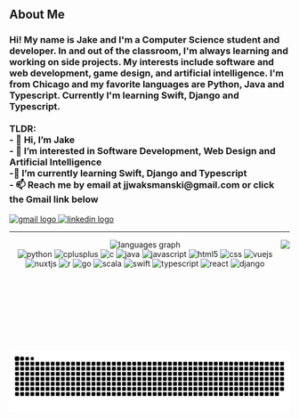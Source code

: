 <h2> About Me </h2>
<h3 align="left">Hi! My name is Jake and I'm a Computer Science student and developer. In and out of the classroom, I'm always learning and working on side projects. My interests include software and web development, game design, and artificial intelligence. I'm from Chicago and my favorite languages are Python, Java and Typescript. Currently I'm learning Swift, Django and Typescript. <br><br>TLDR:<br>- 👋 Hi, I’m Jake<br>- 👀 I’m interested in Software Development, Web Design and Artificial Intelligence<br>-🌱 I’m currently learning Swift, Django and Typescript<br>- 📫 Reach me by email at jjwaksmanski@gmail.com or click the Gmail link below</h3>

<div align="left">
  <a href="mailto:jjwaksmanski@gmail.com" target="_blank">
    <img src="https://img.shields.io/static/v1?message=Gmail&logo=gmail&label=&color=D14836&logoColor=white&labelColor=&style=for-the-badge" height="35" alt="gmail logo"  />
  </a>
  <a href="https://www.linkedin.com/in/jacob-waksmanski/" target="_blank">
    <img src="https://img.shields.io/static/v1?message=LinkedIn&logo=linkedin&label=&color=0077B5&logoColor=white&labelColor=&style=for-the-badge" height="35" alt="linkedin logo"  />
  </a>
</div>

---

<img align="right" height="200" src="https://user-images.githubusercontent.com/74038190/212748842-9fcbad5b-6173-4175-8a61-521f3dbb7514.gif"  />

<div align="center">
<!--   <img src="https://github-readme-stats.vercel.app/api?username=jjdubski&hide_title=true&hide_rank=true&show_icons=true&include_all_commits=true&count_private=false&disable_animations=false&theme=dracula&locale=en&hide_border=true" height="150" alt="stats graph"  /> -->
  <img src="https://github-readme-stats.vercel.app/api/top-langs?username=jjdubski&locale=en&hide_title=false&layout=compact&card_width=320&langs_count=5&theme=dracula&hide_border=true" height="150" alt="languages graph"  />
</div>

<div align="center">
  <img src="https://cdn.jsdelivr.net/gh/devicons/devicon/icons/python/python-original.svg" height="30" alt="python"  />
  <img src="https://cdn.jsdelivr.net/gh/devicons/devicon/icons/cplusplus/cplusplus-original.svg" height="30" alt="cplusplus"  />
  <img src="https://cdn.jsdelivr.net/gh/devicons/devicon/icons/c/c-original.svg" height="30" alt="c"  />
  <img src="https://cdn.jsdelivr.net/gh/devicons/devicon/icons/java/java-original.svg" height="30" alt="java"  />
  <img src="https://cdn.jsdelivr.net/gh/devicons/devicon/icons/javascript/javascript-original.svg" height="30" alt="javascript"  />
  <img src="https://cdn.jsdelivr.net/gh/devicons/devicon/icons/html5/html5-original.svg" height="30" alt="html5"  />
  <img src="https://cdn.jsdelivr.net/gh/devicons/devicon/icons/css3/css3-original.svg" height="30" alt="css"  />
  <img src="https://cdn.jsdelivr.net/gh/devicons/devicon/icons/vuejs/vuejs-original.svg" height="30" alt="vuejs"  />
  <img src="https://cdn.jsdelivr.net/gh/devicons/devicon/icons/nuxtjs/nuxtjs-original.svg" height="30" alt="nuxtjs"  />
  <img src="https://cdn.jsdelivr.net/gh/devicons/devicon/icons/r/r-original.svg" height="30" alt="r"  />
  <img src="https://cdn.jsdelivr.net/gh/devicons/devicon/icons/go/go-original.svg" height="30" alt="go"  />
<!--   <img src="https://cdn.jsdelivr.net/gh/devicons/devicon/icons/flutter/flutter-original.svg" height="30" alt="flutter"  /> -->
  <img src="https://cdn.jsdelivr.net/gh/devicons/devicon/icons/scala/scala-original.svg" height="30" alt="scala"  />
  <img src="https://cdn.jsdelivr.net/gh/devicons/devicon/icons/swift/swift-original.svg" height="30" alt="swift" />
  <img src="https://cdn.jsdelivr.net/gh/devicons/devicon/icons/typescript/typescript-original.svg" height="30" alt="typescript" />
  <img src="https://cdn.jsdelivr.net/gh/devicons/devicon/icons/react/react-original.svg" height="30" alt="react" />
  <img src="https://cdn.jsdelivr.net/gh/devicons/devicon/icons/django/django-plain.svg" height="30" alt="django" />
</div>

<div align=center>
  <img src="https://raw.githubusercontent.com/jjdubski/jjdubski/output/snake.svg" alt="Snake animation" />
<div>

<!---
jjdubski/jjdubski is a ✨ special ✨ repository because its `README.md` (this file) appears on your GitHub profile.
You can click the Preview link to take a look at your changes.
--->
